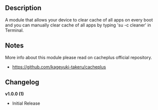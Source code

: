 ## Description
A module that allows your device to clear cache of all apps on every boot and you can manually clear cache of all apps by typing 'su -c cleaner' in Terminal.

## Notes
More info about this module please read on cacheplus official repository.
* https://github.com/kageyuki-takeru/cacheplus

## Changelog
**v1.0.0 (1)**
* Initial Release
